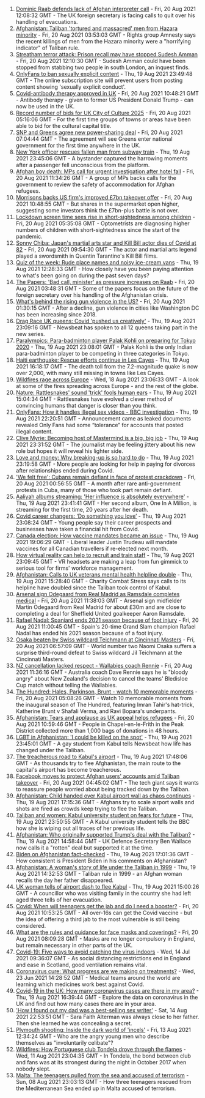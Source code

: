 1. [Dominic Raab defends lack of Afghan interpreter call](https://www.bbc.co.uk/news/uk-politics-58282163) - Fri, 20 Aug 2021 12:08:32 GMT - The UK foreign secretary is facing calls to quit over his handling of evacuations.
2. [Afghanistan: Taliban 'tortured and massacred' men from Hazara minority](https://www.bbc.co.uk/news/world-asia-58277463) - Fri, 20 Aug 2021 03:53:03 GMT - Rights group Amnesty says the recent killings of men from the Hazara minority were a "horrifying indicator" of Taliban rule.
3. [Streatham terror attack: Prison recall may have stopped Sudesh Amman](https://www.bbc.co.uk/news/uk-england-london-58281243) - Fri, 20 Aug 2021 12:10:30 GMT - Sudesh Amman could have been stopped from stabbing two people in south London, an inquest finds.
4. [OnlyFans to ban sexually explicit content](https://www.bbc.co.uk/news/business-58273914) - Thu, 19 Aug 2021 23:49:48 GMT - The online subscription site will prevent users from posting content showing 'sexually explicit conduct'.
5. [Covid-antibody therapy approved in UK](https://www.bbc.co.uk/news/health-58281332) - Fri, 20 Aug 2021 10:48:21 GMT - Antibody therapy - given to former US President Donald Trump - can now be used in the UK.
6. [Record number of bids for UK City of Culture 2025](https://www.bbc.co.uk/news/uk-england-58272630) - Fri, 20 Aug 2021 05:16:06 GMT - For the first time groups of towns or areas have been able to bid for the cultural capital title.
7. [SNP and Greens agree new power-sharing deal](https://www.bbc.co.uk/news/uk-scotland-scotland-politics-58272209) - Fri, 20 Aug 2021 07:04:44 GMT - The agreement will see Greens enter national government for the first time anywhere in the UK.
8. [New York officer rescues fallen man from subway train](https://www.bbc.co.uk/news/world-us-canada-58277097) - Thu, 19 Aug 2021 23:45:06 GMT - A bystander captured the harrowing moments after a passenger fell unconscious from the platform.
9. [Afghan boy death: MPs call for urgent investigation after hotel fall](https://www.bbc.co.uk/news/uk-england-south-yorkshire-58280360) - Fri, 20 Aug 2021 11:34:26 GMT - A group of MPs backs calls for the government to review the safety of accommodation for Afghan refugees.
10. [Morrisons backs US firm's improved £7bn takeover offer](https://www.bbc.co.uk/news/business-58273916) - Fri, 20 Aug 2021 10:48:55 GMT - But shares in the supermarket open higher, suggesting some investors think the £7bn-plus battle is not over.
11. [Lockdown screen time sees rise in short-sightedness among children](https://www.bbc.co.uk/news/health-58274916) - Fri, 20 Aug 2021 05:35:08 GMT - Optometrists are diagnosing higher numbers of children with short-sightedness since the start of the pandemic.
12. [Sonny Chiba: Japan's martial arts star and Kill Bill actor dies of Covid at 82](https://www.bbc.co.uk/news/entertainment-arts-58279397) - Fri, 20 Aug 2021 09:54:30 GMT - The actor and martial arts legend played a swordsmith in Quentin Tarantino's Kill Bill films.
13. [Quiz of the week: Rude place names and noisy ice-cream vans](https://www.bbc.co.uk/news/world-58255328) - Thu, 19 Aug 2021 12:28:33 GMT - How closely have you been paying attention to what's been going on during the past seven days?
14. [The Papers: 'Bad call, minister' as pressure increases on Raab](https://www.bbc.co.uk/news/blogs-the-papers-58276354) - Fri, 20 Aug 2021 03:48:31 GMT - Some of the papers focus on the future of the foreign secretary over his handling of the Afghanistan crisis.
15. [What's behind the rising gun violence in the US?](https://www.bbc.co.uk/news/world-us-canada-58207384) - Fri, 20 Aug 2021 01:30:15 GMT - After a decline, gun violence in cities like Washington DC has been increasing since 2018.
16. [Drag Race UK queens: Covid 'pushed us creatively'](https://www.bbc.co.uk/news/newsbeat-58270184) - Thu, 19 Aug 2021 23:09:16 GMT - Newsbeat has spoken to all 12 queens taking part in the new series.
17. [Paralympics: Para-badminton player Palak Kohli on preparing for Tokyo 2020](https://www.bbc.co.uk/news/world-asia-58271771) - Thu, 19 Aug 2021 23:08:01 GMT - Palak Kohli is the only Indian para-badminton player to be competing in three categories in Tokyo.
18. [Haiti earthquake: Rescue efforts continue in Les Cayes](https://www.bbc.co.uk/news/world-latin-america-58274326) - Thu, 19 Aug 2021 16:18:17 GMT - The death toll from the 7.2-magnitude quake is now over 2,000, with many still missing in towns like Les Cayes.
19. [Wildfires rage across Europe](https://www.bbc.co.uk/news/world-58257998) - Wed, 18 Aug 2021 23:06:33 GMT - A look at some of the fires spreading across Europe - and the rest of the globe.
20. [Nature: Rattlesnakes' sound 'trick' fools human ears](https://www.bbc.co.uk/news/science-environment-58270599) - Thu, 19 Aug 2021 15:04:34 GMT - Rattlesnakes have evolved a clever method of convincing humans that danger is closer than you think.
21. [OnlyFans: How it handles illegal sex videos - BBC investigation](https://www.bbc.co.uk/news/uk-58255865) - Thu, 19 Aug 2021 22:20:51 GMT - Announcement came as leaked documents revealed Only Fans had some “tolerance” for accounts that posted illegal content.
22. [Clive Myrie: Becoming host of Mastermind is a big, big job](https://www.bbc.co.uk/news/entertainment-arts-58150617) - Thu, 19 Aug 2021 23:31:52 GMT - The journalist may be feeling jittery about his new role but hopes it will reveal his lighter side.
23. [Love and money: Why breaking-up is so hard to do](https://www.bbc.co.uk/news/business-58245247) - Thu, 19 Aug 2021 23:19:58 GMT - More people are looking for help in paying for divorces after relationships ended during Covid.
24. ['We felt free': Cubans remain defiant in face of protest crackdown](https://www.bbc.co.uk/news/world-latin-america-58255555) - Fri, 20 Aug 2021 00:56:55 GMT - A month after rare anti-government protests in Cuba, many of those who took part remain defiant.
25. [Aaliyah albums streaming: 'Her influence is absolutely everywhere'](https://www.bbc.co.uk/news/newsbeat-58246480) - Thu, 19 Aug 2021 23:41:41 GMT - Her second album, One In A Million, is streaming for the first time, 20 years after her death.
26. [Covid career changers: ‘Do something you love’](https://www.bbc.co.uk/news/business-58273913) - Thu, 19 Aug 2021 23:08:24 GMT - Young people say their career prospects and businesses have taken a financial hit from Covid.
27. [Canada election: How vaccine mandates became an issue](https://www.bbc.co.uk/news/world-us-canada-58264006) - Thu, 19 Aug 2021 19:06:29 GMT - Liberal leader Justin Trudeau will mandate vaccines for all Canadian travellers if re-elected next month.
28. [How virtual reality can help to recruit and train staff](https://www.bbc.co.uk/news/business-57805093) - Thu, 19 Aug 2021 23:09:45 GMT - VR headsets are making a leap from fun gimmick to serious tool for firms' workforce management.
29. [Afghanistan: Calls to UK veterans mental health helpline double](https://www.bbc.co.uk/news/uk-politics-58271247) - Thu, 19 Aug 2021 15:28:40 GMT - Charity Combat Stress says calls to its helpline have doubled since the Taliban took control of Kabul.
30. [Arsenal sign Odegaard from Real Madrid as Ramsdale completes medical](https://www.bbc.co.uk/sport/football/58279217) - Fri, 20 Aug 2021 11:38:03 GMT - Arsenal sign midfielder Martin Odegaard from Real Madrid for about £30m and are close to completing a deal for Sheffield United goalkeeper Aaron Ramsdale.
31. [Rafael Nadal: Spaniard ends 2021 season because of foot injury](https://www.bbc.co.uk/sport/tennis/58281962) - Fri, 20 Aug 2021 11:00:45 GMT - Spain's 20-time Grand Slam champion Rafael Nadal has ended his 2021 season because of a foot injury.
32. [Osaka beaten by Swiss wildcard Teichmann at Cincinnati Masters](https://www.bbc.co.uk/sport/tennis/58276218) - Fri, 20 Aug 2021 06:57:09 GMT - World number two Naomi Osaka suffers a surprise third-round defeat to Swiss wildcard Jil Teichmann at the Cincinnati Masters.
33. [NZ cancellation lacked respect - Wallabies coach Rennie](https://www.bbc.co.uk/sport/rugby-union/58278473) - Fri, 20 Aug 2021 11:36:16 GMT - Australia coach Dave Rennie says he is "bloody angry" about New Zealand's decision to cancel the teams' Bledisloe Cup match without telling the Wallabies.
34. [The Hundred: Hales, Parkinson, Brunt - watch 10 memorable moments](https://www.bbc.co.uk/sport/av/cricket/58238657) - Fri, 20 Aug 2021 05:08:26 GMT - Watch 10 memorable moments from the inaugural season of The Hundred, featuring Imran Tahir's hat-trick, Katherine Brunt v Shafali Verma, and Ravi Bopara's underpants.
35. [Afghanistan: Tears and applause as UK appeal helps refugees](https://www.bbc.co.uk/news/uk-58281203) - Fri, 20 Aug 2021 10:59:46 GMT - People in Chapel-en-le-Frith in the Peak District collected more than 1,000 bags of donations in 48 hours.
36. [LGBT in Afghanistan: 'I could be killed on the spot'](https://www.bbc.co.uk/news/newsbeat-58271187) - Thu, 19 Aug 2021 23:45:01 GMT - A gay student from Kabul tells Newsbeat how life has changed under the Taliban.
37. [The treacherous road to Kabul's airport](https://www.bbc.co.uk/news/world-asia-58271517) - Thu, 19 Aug 2021 17:48:06 GMT - As thousands try to flee Afghanistan, the main route to the capital's airport has become treacherous.
38. [Facebook moves to protect Afghan users' accounts amid Taliban takeover](https://www.bbc.co.uk/news/technology-58277175) - Fri, 20 Aug 2021 04:45:02 GMT - The tech giant says it wants to reassure people worried about being tracked down by the Taliban.
39. [Afghanistan: Child handed over Kabul airport wall as chaos continues](https://www.bbc.co.uk/news/world-asia-58267756) - Thu, 19 Aug 2021 17:15:36 GMT - Afghans try to scale airport walls and shots are fired as crowds keep trying to flee the Taliban.
40. [Taliban and women: Kabul university student on fears for future](https://www.bbc.co.uk/news/world-asia-58270423) - Thu, 19 Aug 2021 23:50:55 GMT - A Kabul university student tells the BBC how she is wiping out all traces of her previous life.
41. [Afghanistan: Who originally supported Trump's deal with the Taliban?](https://www.bbc.co.uk/news/58271943) - Thu, 19 Aug 2021 14:58:44 GMT - UK Defence Secretary Ben Wallace now calls it a "rotten" deal but supported it at the time.
42. [Biden on Afghanistan fact-checked](https://www.bbc.co.uk/news/58243158) - Thu, 19 Aug 2021 17:01:36 GMT - How consistent is President Biden in his comments on Afghanistan?
43. [Afghanistan: A woman's story of life under the Taliban in 1999](https://www.bbc.co.uk/news/world-asia-58250780) - Thu, 19 Aug 2021 14:32:53 GMT - Taliban rule in 1999 - an Afghan woman recalls the day her father disappeared.
44. [UK woman tells of airport dash to flee Kabul](https://www.bbc.co.uk/news/uk-58266554) - Thu, 19 Aug 2021 15:00:26 GMT - A councillor who was visiting family in the country she had left aged three tells of her evacuation.
45. [Covid: When will teenagers get the jab and do I need a booster?](https://www.bbc.co.uk/news/health-55045639) - Fri, 20 Aug 2021 10:53:25 GMT - All over-16s can get the Covid vaccine - but the idea of offering a third jab to the most vulnerable is still being considered.
46. [What are the rules and guidance for face masks and coverings?](https://www.bbc.co.uk/news/health-51205344) - Fri, 20 Aug 2021 08:09:28 GMT - Masks are no longer compulsory in England, but remain necessary in other parts of the UK.
47. [Covid-19: Five ways to avoid catching the virus indoors](https://www.bbc.co.uk/news/explainers-53917432) - Wed, 14 Jul 2021 09:36:07 GMT - As social distancing restrictions end in England and ease in Scotland, good ventilation remains vital.
48. [Coronavirus cure: What progress are we making on treatments?](https://www.bbc.co.uk/news/health-52354520) - Wed, 23 Jun 2021 14:28:52 GMT - Medical teams around the world are learning which medicines work best against Covid.
49. [Covid-19 in the UK: How many coronavirus cases are there in my area?](https://www.bbc.co.uk/news/uk-51768274) - Thu, 19 Aug 2021 16:39:44 GMT - Explore the data on coronavirus in the UK and find out how many cases there are in your area.
50. ['How I found out my dad was a best-selling sex writer'](https://www.bbc.co.uk/news/stories-58171940) - Sat, 14 Aug 2021 22:53:51 GMT - Sara Faith Alterman was always close to her father. Then she learned he was concealing a secret.
51. [Plymouth shooting: Inside the dark world of 'incels'](https://www.bbc.co.uk/news/blogs-trending-44053828) - Fri, 13 Aug 2021 12:34:24 GMT - Who are the angry young men who describe themselves as "involuntarily celibate"?
52. [Wildfires: How Portuguese club Tondela drove through the flames](https://www.bbc.co.uk/sport/football/58101546) - Wed, 11 Aug 2021 23:04:35 GMT - In Tondela, the bond between club and fans was at its strongest during the night in October 2017 when nobody slept.
53. [Malta: The teenagers pulled from the sea and accused of terrorism](https://www.bbc.co.uk/news/world-57988934) - Sun, 08 Aug 2021 23:03:13 GMT - How three teenagers rescued from the Mediterranean Sea ended up in Malta accused of terrorism.
